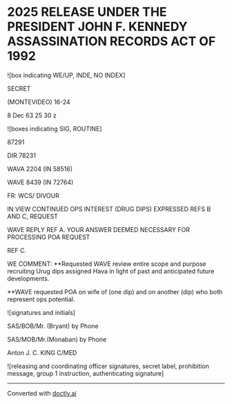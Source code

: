 # 2025 RELEASE UNDER THE PRESIDENT JOHN F. KENNEDY ASSASSINATION RECORDS ACT OF 1992

![box indicating WE/UP, INDE, NO INDEX]

SECRET

(MONTEVIDEO) 16-24

8 Dec 63 25 30 z

![boxes indicating SIG, ROUTINE]

87291

DIR 78231

WAVA 2204 (IN 58516)

WAVE 8439 (IN 72764)

FR: WCS/ DIVOUR

IN VIEW CONTINUED OPS INTEREST (DRUG DIPS) EXPRESSED REFS B AND C, REQUEST

WAVE REPLY REF A. YOUR ANSWER DEEMED NECESSARY FOR PROCESSING POA REQUEST

REF C.

WE COMMENT: **Requested WAVE review entire scope and purpose recruiting Urug dips assigned Hava in light of past and anticipated future developments.

**WAVE requested POA on wife of (one dip) and on another (dip) who both represent ops potential.

![signatures and initials]

SAS/BOB/Mr. (Bryant) by Phone

SAS/MOB/Mr.(Monaban) by Phone

Anton
J. C. KING
C/MED

![releasing and coordinating officer signatures, secret label, prohibition message, group 1 instruction, authenticating signature]


---
Converted with [doctly.ai](https://doctly.ai)
